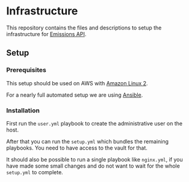 # Infrastructure

This repository contains the files and descriptions to setup the infrastructure for [Emissions API](https://emissions-api.org/).

## Setup

### Prerequisites

This setup should be used on AWS with [Amazon Linux 2](https://aws.amazon.com/amazon-linux-2/).

For a nearly full automated setup we are using [Ansible](https://www.ansible.com/).

### Installation

First run the `user.yml` playbook to create the administrative user on the host.

After that you can run the `setup.yml` which bundles the remaining playbooks.
You need to have access to the vault for that.

It should also be possible to run a single playbook like `nginx.yml`,
if you have made some small changes and do not want to wait for the whole `setup.yml` to complete.
